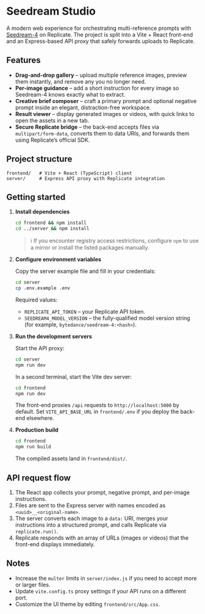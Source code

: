 # Seedream Studio

A modern web experience for orchestrating multi-reference prompts with [Seedream-4](https://replicate.com/bytedance/seedream-4) on Replicate. The project is split into a Vite + React front-end and an Express-based API proxy that safely forwards uploads to Replicate.

## Features

- **Drag-and-drop gallery** – upload multiple reference images, preview them instantly, and remove any you no longer need.
- **Per-image guidance** – add a short instruction for every image so Seedream-4 knows exactly what to extract.
- **Creative brief composer** – craft a primary prompt and optional negative prompt inside an elegant, distraction-free workspace.
- **Result viewer** – display generated images or videos, with quick links to open the assets in a new tab.
- **Secure Replicate bridge** – the back-end accepts files via `multipart/form-data`, converts them to data URIs, and forwards them using Replicate’s official SDK.

## Project structure

```text
frontend/   # Vite + React (TypeScript) client
server/     # Express API proxy with Replicate integration
```

## Getting started

1. **Install dependencies**

   ```bash
   cd frontend && npm install
   cd ../server && npm install
   ```

   > ℹ️  If you encounter registry access restrictions, configure `npm` to use a mirror or install the listed packages manually.

2. **Configure environment variables**

   Copy the server example file and fill in your credentials:

   ```bash
   cd server
   cp .env.example .env
   ```

   Required values:

   - `REPLICATE_API_TOKEN` – your Replicate API token.
   - `SEEDREAM4_MODEL_VERSION` – the fully-qualified model version string (for example, `bytedance/seedream-4:<hash>`).

3. **Run the development servers**

   Start the API proxy:

   ```bash
   cd server
   npm run dev
   ```

   In a second terminal, start the Vite dev server:

   ```bash
   cd frontend
   npm run dev
   ```

   The front-end proxies `/api` requests to `http://localhost:5000` by default. Set `VITE_API_BASE_URL` in `frontend/.env` if you deploy the back-end elsewhere.

4. **Production build**

   ```bash
   cd frontend
   npm run build
   ```

   The compiled assets land in `frontend/dist/`.

## API request flow

1. The React app collects your prompt, negative prompt, and per-image instructions.
2. Files are sent to the Express server with names encoded as `<uuid>__<original-name>`.
3. The server converts each image to a `data:` URI, merges your instructions into a structured prompt, and calls Replicate via `replicate.run()`.
4. Replicate responds with an array of URLs (images or videos) that the front-end displays immediately.

## Notes

- Increase the `multer` limits in `server/index.js` if you need to accept more or larger files.
- Update `vite.config.ts` proxy settings if your API runs on a different port.
- Customize the UI theme by editing `frontend/src/App.css`.
